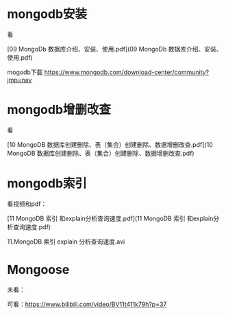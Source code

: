 # mongodb安装

看

 [09 MongoDb 数据库介绍、安装、使用.pdf](09 MongoDb 数据库介绍、安装、使用.pdf) 

mogodb下载
https://www.mongodb.com/download-center/community?jmp=nav

# mongodb增删改查

看

 [10 MongoDB 数据库创建删除、表（集合）创建删除、数据增删改查.pdf](10 MongoDB 数据库创建删除、表（集合）创建删除、数据增删改查.pdf) 

# mongodb索引

看视频和pdf：

 [11 MongoDB 索引 和explain分析查询速度.pdf](11 MongoDB 索引 和explain分析查询速度.pdf) 

11.MongoDB 索引 explain 分析查询速度.avi

# Mongoose

未看：

可看：https://www.bilibili.com/video/BV11t411k79h?p=37